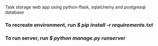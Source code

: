 Task storage web app using python-flask, sqlalchemy and postgresql database
### To recreate environment, run *$ pip install -r requirements.txt*
### To run server, run *$ python manage.py runserver*
